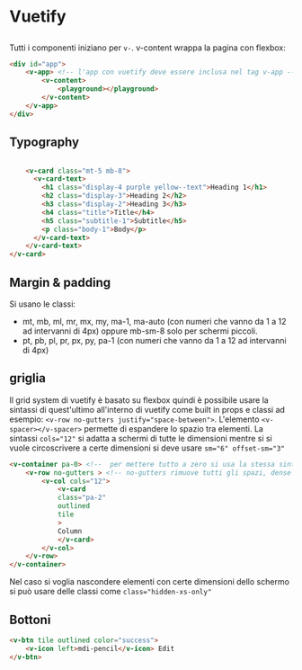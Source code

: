 # Vuetify

##
Tutti i componenti iniziano per `v-`. v-content wrappa la pagina con flexbox:
```html
<div id="app">
    <v-app> <!-- l'app con vuetify deve essere inclusa nel tag v-app -->
        <v-content>
            <playground></playground>
        </v-content>
    </v-app>
</div>
```
## Typography
```html

    <v-card class="mt-5 mb-8">
      <v-card-text>
        <h1 class="display-4 purple yellow--text">Heading 1</h1>
        <h2 class="display-3">Heading 2</h2>
        <h3 class="display-2">Heading 3</h3>
        <h4 class="title">Title</h4>
        <h5 class="subtitle-1">Subtitle</h5>
        <p class="body-1">Body</p>
      </v-card-text>
    </v-card-text>
</v-card>
```
## Margin & padding
Si usano le classi:
* mt, mb, ml, mr, mx, my, ma-1, ma-auto  (con numeri che vanno da 1 a 12 ad intervanni di 4px) oppure mb-sm-8 solo per schermi piccoli.
* pt, pb, pl, pr, px, py, pa-1 (con numeri che vanno da 1 a 12 ad intervanni di 4px)

## griglia 
Il grid system di vuetify è basato su flexbox quindi è possibile usare la sintassi di quest'ultimo all'interno di vuetify come built in props e classi ad esempio: `<v-row no-gutters justify="space-between">`. L'elemento `<v-spacer></v-spacer>` permette di espandere lo spazio tra elementi.
La sintassi `cols="12"` si adatta a schermi di tutte le dimensioni mentre si si vuole circoscrivere a certe dimensioni si deve usare `sm="6" offset-sm="3"`
```html
<v-container pa-0> <!--  per mettere tutto a zero si usa la stessa sintassi delle classi -->
    <v-row no-gutters > <!-- no-gutters rimuove tutti gli spazi, dense invece li diminuisce -->
        <v-col cols="12">
            <v-card
            class="pa-2"
            outlined
            tile
            >
            Column
            </v-card>
        </v-col>
    </v-row>
</v-container>
```

Nel caso si voglia nascondere elementi con certe dimensioni dello schermo si può usare delle classi come `class="hidden-xs-only"`

## Bottoni

```html
<v-btn tile outlined color="success">
    <v-icon left>mdi-pencil</v-icon> Edit
</v-btn>
 ```